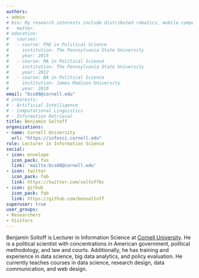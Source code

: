 ```yaml
---
authors:
- admin
# bio: My research interests include distributed robotics, mobile computing and programmable
#   matter.
# education:
#   courses:
#   - course: PhD in Political Science
#     institution: The Pennsylvania State University
#     year: 2015
#   - course: MA in Political Science
#     institution: The Pennsylvania State University
#     year: 2012
#   - course: BA in Political Science
#     institution: James Madison University
#     year: 2010
email: "bcs88@cornell.edu"
# interests:
# - Artificial Intelligence
# - Computational Linguistics
# - Information Retrieval
title: Benjamin Soltoff
organizations:
- name: Cornell University
  url: "https://infosci.cornell.edu"
role: Lecturer in Information Science
social:
- icon: envelope
  icon_pack: fas
  link: 'mailto:bcs88@cornell.edu'
- icon: twitter
  icon_pack: fab
  link: https://twitter.com/soltoffbc
- icon: github
  icon_pack: fab
  link: https://github.com/bensoltoff
superuser: true
user_groups:
- Researchers
- Visitors
---
```


Benjamin Soltoff is Lecturer in Information Science at [Cornell University](https://infosci.cornell.edu/). He is a political scientist with concentrations in American government, political methodology, and law and courts. Additionally, he has training and experience in data science, big data analytics, and policy evaluation. He currently teaches courses in data science, research design, data communication, and web design.
